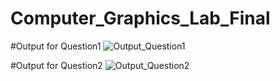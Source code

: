 # Computer_Graphics_Lab_Final

#Output for Question1
![Output_Question1](https://github.com/siamjahan/Computer_Graphics_Lab_Final/assets/52906721/b6416f44-09e9-4305-b7f6-c4490c4044b8)

#Output for Question2
![Output_Question2](https://github.com/siamjahan/Computer_Graphics_Lab_Final/assets/52906721/13fdc3f0-783d-4cf0-8a33-6adbecde6006)
